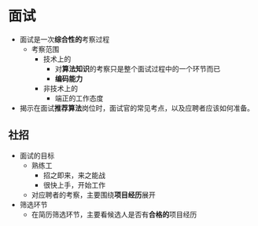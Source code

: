 
# 面试
* 面试是一次**综合性的**考察过程
  * 考察范围
    * 技术上的
      * 对**算法知识**的考察只是整个面试过程中的一个环节而已
      * **编码能力**
    * 非技术上的
      * 端正的工作态度
* 揭示在面试**推荐算法**岗位时，面试官的常见考点，以及应聘者应该如何准备。
## 社招
* 面试的目标
  * 熟练工
    * 招之即来，来之能战
    * 很快上手，开始工作
  * 对应聘者的考察，主要围绕**项目经历**展开
* 筛选环节
  * 在简历筛选环节，主要看候选人是否有**合格的**项目经历
